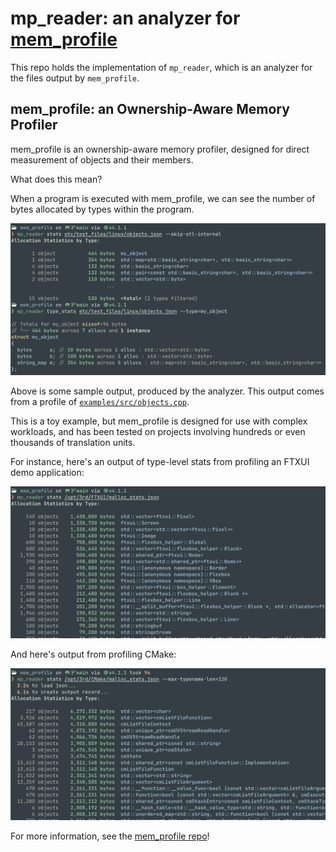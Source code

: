 # mp_reader: an analyzer for [mem_profile](https://github.com/codeinred/mem_profile)

This repo holds the implementation of `mp_reader`, which is an analyzer for the
files output by `mem_profile`.

## mem_profile: an Ownership-Aware Memory Profiler

mem_profile is an ownership-aware memory profiler, designed for direct
measurement of objects and their members.

What does this mean?

When a program is executed with mem_profile, we can see the number of bytes
allocated by types within the program.

![alt text](images/objects_output.png)

Above is some sample output, produced by the analyzer. This output comes from a
profile of [`examples/src/objects.cpp`](examples/src/objects.cpp).

This is a toy example, but mem_profile is designed for use with complex
workloads, and has been tested on projects involving hundreds or even thousands
of translation units.

For instance, here's an output of type-level stats from profiling an FTXUI demo
application:

![alt text](images/ftxui-demo.png)

And here's output from profiling CMake:

![alt text](images/cmake-demo-types.png)

For more information, see the
[mem_profile repo](https://github.com/codeinred/mem_profile)!
